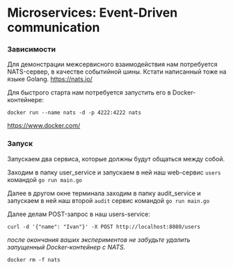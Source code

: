 # Microservices: Event-Driven communication

### Зависимости
Для демонстрации межсервисного взаимодействия нам потребуется NATS-сервер, 
в качестве событийной шины. Кстати написанный тоже на языке Golang.
https://nats.io/

Для быстрого старта нам потребуется запустить его в Docker-контейнере:

`docker run --name nats -d -p 4222:4222 nats`

https://www.docker.com/

### Запуск
Запускаем два сервиса, которые должны будут общаться между собой.

Заходим в папку user_service и запускаем в ней 
наш web-сервис `users` командой `go run main.go`

Далее в другом окне терминала заходим в папку audit_service и запускаем 
в ней наш второй `audit` сервис командой `go run main.go`

Далее делам POST-запрос в наш users-service:

`curl -d '{"name": "Ivan"}' -X POST http://localhost:8080/users`

_после окончания ваших экспериментов не забудьте удалить запущенный Docker-контейнер с NATS._

`docker rm -f nats` 



